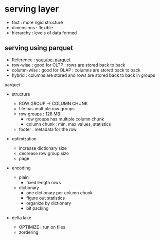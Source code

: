 # serving layer
- fact : more rigid structure
- dimensions : flexible
- hierarchy : levels of data formed


## serving using parquet
- Reference : [youtube: parquet](https://www.youtube.com/watch?v=1j8SdS7s_NY&list=RDCMUC3q8O3Bh2Le8Rj1-Q-_UUbA&index=8)
- row-wise      : good for OLTP : rows are stored back to back
- column-wise   : good for OLAP : columns are stored back to back
- hybrid        : columns are stored and rows are stored back to back in groups

parquet
- structure
    - ROW GROUP -> COLUMN CHUNK 
    - file has multiple row groups
    - row groups : 128 MB
        - row groups has multiple column chunk
        - column chunk : min, max values, statistics        
    - footer : metadata for the row
- optimization
    - increase dictionary size
    - decrease row group size
    - page  
- encoding 
    - plain
        - fixed length rows
    - dictionary 
        - one dictionary per column chunk
        - figure out statistics
        - organize by dictionary
        - bit packing

- delta lake
    - OPTIMIZE : run on files
    - zordering
